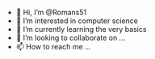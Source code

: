 - 👋 Hi, I’m @Romans51
- 👀 I’m interested in computer science 
- 🌱 I’m currently learning the very basics
- 💞️ I’m looking to collaborate on ...
- 📫 How to reach me ...

<!---
Romans51/Romans51 is a ✨ special ✨ repository because its `README.md` (this file) appears on your GitHub profile.
You can click the Preview link to take a look at your changes.
--->
